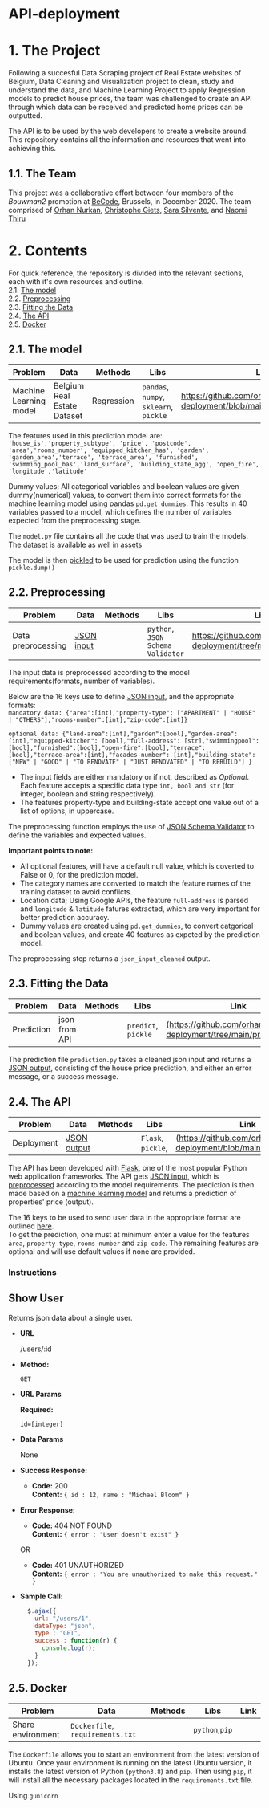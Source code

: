 # API-deployment

# 1. The Project
Following a succesful Data Scraping project of Real Estate websites of Belgium, Data Cleaning and Visualization project to clean, study and understand the data, and Machine Learning Project to apply Regression models to predict house prices, the team was challenged to create an API through which data can be received and predicted home prices can be outputted.

The API is to be used by the web developers to create a website around. This repository contains all the information and resources that went into achieving this.


## 1.1. The Team
This project was a collaborative effort between four members of the *Bouwman2* promotion at [BeCode](https://github.com/becodeorg), Brussels, in December 2020. The team comprised of [Orhan Nurkan](https://github.com/orhannurkan), [Christophe Giets](https://github.com/gietsc), [Sara Silvente](https://github.com/silventesa), and [Naomi Thiru](https://github.com/naomithiru)

# 2. Contents
For quick reference, the repository is divided into the relevant sections, each with it's own resources and outline.  
2.1. [The model](#model)  
2.2. [Preprocessing](#prep)  
2.3. [Fitting the Data](#pred)  
2.4. [The API](#api)  
2.5. [Docker](#doc)  

<a name="model"></a>
## 2.1. The model
|__Problem__|__Data__|__Methods__|__Libs__|__Link__|
|-|-|-|-|-|
|Machine Learning model|Belgium Real Estate Dataset |Regression|`pandas`, `numpy`, `sklearn`, `pickle`|https://github.com/orhannurkan/API-deployment/blob/main/app/model/model.py|

The features used in this prediction model are: </br>
`'house_is','property_subtype', 'price', 'postcode', 'area','rooms_number', 'equipped_kitchen_has', 'garden', 'garden_area','terrace', 'terrace_area', 'furnished', 'swimming_pool_has','land_surface', 'building_state_agg', 'open_fire', 'longitude','latitude'`

Dummy values: All categorical variables and boolean values are given dummy(numerical) values, to convert them into correct formats for the machine learning model using pandas `pd.get dummies`. This results in 40 variables passed to a model, which defines the number of variables expected from the preprocessing stage.

The `model.py` file contains all the code that was used to train the models. The dataset is available as well in [assets](https://github.com/orhannurkan/API-deployment/tree/main/assets)

The model is then [pickled](https://docs.python.org/3/library/pickle.html) to be used for prediction using the function `pickle.dump()`


<a name="prep"></a>
## 2.2. Preprocessing
|__Problem__|__Data__|__Methods__|__Libs__|__Link__|
|-|-|-|-|-|
|Data preprocessing |[JSON input](#input)| |`python`, `JSON Schema Validator`|https://github.com/orhannurkan/API-deployment/tree/main/preprocessing |

The input data is preprocessed according to the model requirements(formats, number of variables).

Below are the 16 keys use to define [JSON input](#input), and the appropriate formats: </br>
`mandatory data: {"area":[int],"property-type": ["APARTMENT" | "HOUSE" | "OTHERS"],"rooms-number":[int],"zip-code":[int]}`

`optional data: {"land-area":[int],"garden":[bool],"garden-area":[int],"equipped-kitchen": [bool],"full-address": [str],"swimmingpool": [bool],"furnished":[bool],"open-fire":[bool],"terrace":[bool],"terrace-area":[int],"facades-number": [int],"building-state":["NEW" | "GOOD" | "TO RENOVATE" | "JUST RENOVATED" | "TO REBUILD"] }`


- The input fields are either mandatory or if not, described as *Optional*. Each feature accepts a specific data type `int, bool and str` (for integer, boolean and string respectively).  
- The features property-type and building-state accept one value out of a list of options, in uppercase.  

The preprocessing function employs the use of [JSON Schema Validator](https://github.com/Julian/jsonschema) to define the variables and expected values.


**Important points to note:**  
* All optional features, will have a default null value, which is coverted to False or 0, for the prediction model.  
* The category names are converted to match the feature names of the training dataset to avoid conflicts.  
* Location data; Using Google APIs, the feature `full-address` is parsed and `longitude` & `latitude` fatures extracted, which are very important for better prediction accuracy.  
* Dummy values are created using `pd.get_dummies`, to convert catgorical and boolean values, and create 40 features as expcted by the prediction model.

The preprocessing step returns a `json_input_cleaned` output.

<a name="pred"></a>
## 2.3. Fitting the Data
|__Problem__|__Data__|__Methods__|__Libs__|__Link__|
|-|-|-|-|-|
|Prediction|json from API||`predict`, `pickle`| (https://github.com/orhannurkan/API-deployment/tree/main/predict)|

The prediction file `prediction.py` takes a cleaned json input and returns a [JSON output](#output), consisting of the house price prediction, and either an error message, or a success message.


<a name="api"></a>
## 2.4. The API
|__Problem__|__Data__|__Methods__|__Libs__|__Link__|
|-|-|-|-|-|
|Deployment|[JSON output](#output)||`Flask`, `pickle`, |(https://github.com/orhannurkan/API-deployment/blob/main/app.py)|

The API has been developed with [Flask](https://flask.palletsprojects.com/en/1.1.x/), one of the most popular Python web application frameworks. The API gets [JSON input](#input), which is [preprocessed](#prep) according to the model requirements. The prediction is then made based on a [machine learning model](#model) and returns a prediction of properties' price (output).

The 16 keys to be used to send user data in the appropriate format are outlined [here](#input).  
To get the prediction, one must at minimum enter a value for the features `area`, `property-type`, `rooms-number` and `zip-code`.
The remaining features are optional and will use default values if none are provided.

### Instructions
**Show User**
----
  Returns json data about a single user.

* **URL**

  /users/:id

* **Method:**

  `GET` 
  
*  **URL Params**

   **Required:**
 
   `id=[integer]`

* **Data Params**

  None

* **Success Response:**

  * **Code:** 200 <br />
    **Content:** `{ id : 12, name : "Michael Bloom" }`
 
* **Error Response:**

  * **Code:** 404 NOT FOUND <br />
    **Content:** `{ error : "User doesn't exist" }`

  OR

  * **Code:** 401 UNAUTHORIZED <br />
    **Content:** `{ error : "You are unauthorized to make this request." }`

* **Sample Call:**

  ```javascript
    $.ajax({
      url: "/users/1",
      dataType: "json",
      type : "GET",
      success : function(r) {
        console.log(r);
      }
    });
  ```



<a name="doc"></a>
## 2.5. Docker
|__Problem__|__Data__|__Methods__|__Libs__|__Link__|
|-|-|-|-|-|
|Share environment|`Dockerfile`, `requirements.txt`||`python`,`pip`|| |

The `Dockerfile` allows you to start an environment from the latest version of Ubuntu. Once your environment is running on the latest Ubuntu version, it installs the latest version of Python (`python3.8`) and `pip`. Then using `pip`, it will install all the necessary packages located in the `requirements.txt` file.

Using `gunicorn`
